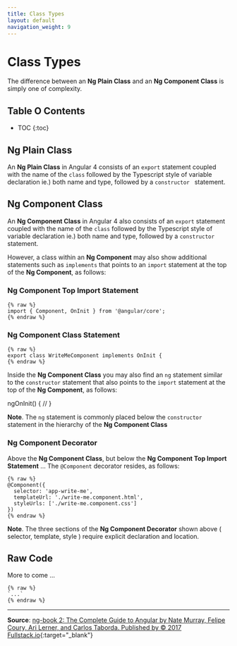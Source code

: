 ```yaml
---
title: Class Types
layout: default
navigation_weight: 9
---
```

# Class Types

The difference between an **Ng Plain Class** and an **Ng Component Class** is simply one of complexity.

## Table O Contents

- TOC
{:toc}

## Ng Plain Class

An **Ng Plain Class** in Angular 4 consists of an `export` statement coupled with the name of the `class` followed by the Typescript style of variable declaration ie.) both name and type, followed by a `constructor ` statement.

## Ng Component Class

An **Ng Component Class** in Angular 4 also consists of an `export` statement coupled with the name of the `class` followed by the Typescript style of variable declaration ie.) both name and type, followed by a `constructor ` statement.

However, a class within an **Ng Component** may also show additional statements such as `implements` that points to an `import` statement at the top of the **Ng Component**, as follows:

### Ng Component Top Import Statement

```liquid
{% raw %}
import { Component, OnInit } from '@angular/core';
{% endraw %}
```

### Ng Component Class Statement

```liquid
{% raw %}
export class WriteMeComponent implements OnInit {
{% endraw %}
```

Inside the **Ng Component Class** you may also find an `ng` statement similar to the `constructor` statement that also points to the `import` statement at the top of the **Ng Component**, as follows:

ngOnInit() {
    //
  }

**Note**. The `ng` statement is commonly placed below the `constructor` statement in the hierarchy of the **Ng Component Class**

### Ng Component Decorator

Above the **Ng Component Class**, but below the **Ng Component Top Import Statement** ... The `@Component` decorator resides, as follows:

```liquid
{% raw %}
@Component({
  selector: 'app-write-me',
  templateUrl: './write-me.component.html',
  styleUrls: ['./write-me.component.css']
})
{% endraw %}
```

**Note**. The three sections of the **Ng Component Decorator** shown above ( selector, template, style ) require explicit declaration and location.

## Raw Code

More to come ...

```liquid
{% raw %}
`...`
{% endraw %}
```

***

**Source**: [ng-book 2: The Complete Guide to Angular by Nate Murray, Felipe Coury, Ari Lerner, and Carlos Taborda. Published by © 2017 Fullstack.io](https://www.ng-book.com/2){:target="_blank"}